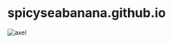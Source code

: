 # spicyseabanana.github.io

<img src="https://images.artfight.net/character/xH8Yutf3PmbgMendknh5zegO4tKpOcvvpglTT2crFajCh6UK7L0YV5sBudsw.png?t=1718495665" alt="axel"> </div>

